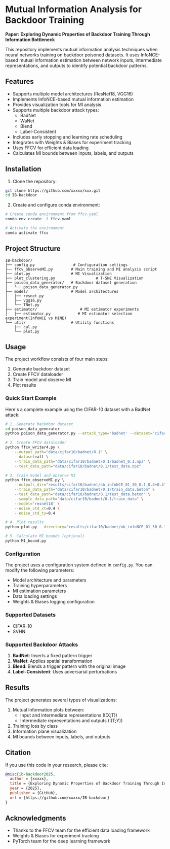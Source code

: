 # Mutual Information Analysis for Backdoor Training

**Paper: Exploring Dynamic Properties of Backdoor Training Through Information Bottleneck**

This repository implements mutual information analysis techniques when neural networks training on backdoor poisoned datasets. It uses InfoNCE-based mutual information estimation between network inputs, intermediate representations, and outputs to identify potential backdoor patterns.

## Features

- Supports multiple model architectures (ResNet18, VGG16)
- Implements InfoNCE-based mutual information estimation
- Provides visualization tools for MI analysis
- Supports multiple backdoor attack types:
  - BadNet
  - WaNet
  - Blend
  - Label-Consistent
- Includes early stopping and learning rate scheduling
- Integrates with Weights & Biases for experiment tracking
- Uses FFCV for efficient data loading
- Calculates MI bounds between inputs, labels, and outputs

## Installation

1. Clone the repository:
```bash
git clone https://github.com/xxxxx/xxx.git
cd IB-backdoor
```

2. Create and configure conda environment:
```bash
# Create conda environment from ffcv.yaml
conda env create -f ffcv.yaml

# Activate the environment
conda activate ffcv
```


## Project Structure

```
IB-backdoor/
├── config.py                 # Configuration settings
├── ffcv_observeMI.py        # Main training and MI analysis script
├── plot.py                  # MI Visualization
├── plot_clustering.py                  # T-SNE Visualization
├── poison_data_generator/   # Backdoor dataset generation
│   └── poison_data_generator.py
├── model/                   # Model architectures
│   ├── resnet.py
│   ├── vgg16.py
│   └── TNet.py
├── estimator/                   # MI estimator experiments
│   ├── estimator.py            # MI estimator selection experiment(InfoNCE vs MINE)
└── util/                    # Utility functions
    ├── cal.py
    └── plot.py
```

## Usage

The project workflow consists of four main steps:

1. Generate backdoor dataset
2. Create FFCV dataloader
3. Train model and observe MI
4. Plot results

### Quick Start Example

Here's a complete example using the CIFAR-10 dataset with a BadNet attack:

```bash
# 1. Generate backdoor dataset
cd poison_data_generator
python poison_data_generator.py --attack_type='badnet' --dataset='cifar10' --poison_percentage=0.1 --target_class=0

# 2. Create FFCV dataloader
python ffcv_writer4.py \
    --output_path="data/cifar10/badnet/0.1" \
    --dataset=all \
    --train_data_path="data/cifar10/badnet/0.1/badnet_0.1.npz" \
    --test_data_path="data/cifar10/badnet/0.1/test_data.npz"

# 3. Train model and observe MI
python ffcv_observeMI.py \
    --outputs_dir="results/cifar10/badnet/ob_infoNCE_01_30_0.1_0.4+0.4" \
    --train_data_path="data/cifar10/badnet/0.1/train_data.beton" \
    --test_data_path="data/cifar10/badnet/0.1/test_data.beton" \
    --sample_data_path="data/cifar10/badnet/0.1/train_data" \
    --model='resnet18' \
    --noise_std_xt=0.4 \
    --noise_std_ty=0.4

# 4. Plot results
python plot.py --directory="results/cifar10/badnet/ob_infoNCE_01_30_0.1_0.4+0.4"

# 5. Calculate MI bounds (optional)
python MI_bound.py
```

### Configuration

The project uses a configuration system defined in `config.py`. You can modify the following parameters:

- Model architecture and parameters
- Training hyperparameters
- MI estimation parameters
- Data loading settings
- Weights & Biases logging configuration

### Supported Datasets

- CIFAR-10
- SVHN

### Supported Backdoor Attacks

1. **BadNet**: Inserts a fixed pattern trigger
2. **WaNet**: Applies spatial transformation
3. **Blend**: Blends a trigger pattern with the original image
4. **Label-Consistent**: Uses adversarial perturbations

## Results

The project generates several types of visualizations:

1. Mutual Information plots between:
   - Input and intermediate representations (I(X;T))
   - Intermediate representations and outputs (I(T;Y))
2. Training loss by class
3. Information plane visualization
4. MI bounds between inputs, labels, and outputs

## Citation

If you use this code in your research, please cite:

```bibtex
@misc{ib-backdoor2025,
  author = {xxxxx},
  title = {Exploring Dynamic Properties of Backdoor Training Through Information Bottleneck},
  year = {2025},
  publisher = {GitHub},
  url = {https://github.com/xxxxx/IB-backdoor}
}
```

## Acknowledgments

- Thanks to the FFCV team for the efficient data loading framework
- Weights & Biases for experiment tracking
- PyTorch team for the deep learning framework
